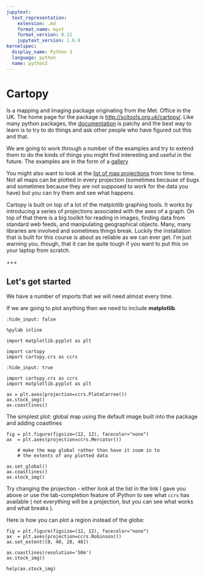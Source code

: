 ```yaml
---
jupytext:
  text_representation:
    extension: .md
    format_name: myst
    format_version: 0.12
    jupytext_version: 1.6.0
kernelspec:
  display_name: Python 3
  language: python
  name: python3
---
```


#  Cartopy

Is a mapping and imaging package originating from the Met. Office in the UK. The home page for the package is http://scitools.org.uk/cartopy/. Like many python packages, the [documentation](http://scitools.org.uk/cartopy/docs/latest/index.html) is patchy and the best way to learn is to try to do things and ask other people who have figured out this and that. 

We are going to work through a number of the examples and try to extend them to do the kinds of things you might find interesting and useful in the future. The examples are in the form of a [gallery](http://scitools.org.uk/cartopy/docs/latest/gallery.html)

You might also want to look at the [list of map projections](http://scitools.org.uk/cartopy/docs/latest/crs/projections.html) from time to time. Not all maps can be plotted in every projection (sometimes because of bugs and sometimes because they are not supposed to work for the data you have) but you can try them and see what happens.

Cartopy is built on top of a lot of the matplotlib graphing tools. It works by introducing a series of projections associated with the axes of a graph. On top of that there is a big toolkit for reading in images, finding data from standard web feeds, and manipulating geographical objects. Many, many libraries are involved and sometimes things break. Luckily the installation that is built for this course is about as reliable as we can ever get. I'm just warning you, though, that it can be quite tough if you want to put this on your laptop from scratch.

+++

## Let's get started

We have a number of imports that we will need almost every time. 

If we are going to plot anything then we need to include **matplotlib**.

```{code-cell} ipython3
:hide_input: false

%pylab inline

import matplotlib.pyplot as plt

import cartopy
import cartopy.crs as ccrs
```

```{code-cell} ipython3
:hide_input: true

import cartopy.crs as ccrs
import matplotlib.pyplot as plt

ax = plt.axes(projection=ccrs.PlateCarree())
ax.stock_img()
ax.coastlines()
```

The simplest plot: global map using the default image built into the package and adding coastlines

```{code-cell} ipython3
fig = plt.figure(figsize=(12, 12), facecolor="none")
ax  = plt.axes(projection=ccrs.Mercator())

    # make the map global rather than have it zoom in to
    # the extents of any plotted data
    
ax.set_global()
ax.coastlines()  
ax.stock_img()
```

Try changing the projection - either look at the list in the link I gave you above or use the tab-completion feature of iPython to see what ``ccrs`` has available ( not everything will be a projection, but you can see what works and what breaks ).

Here is how you can plot a region instead of the globe:

```{code-cell} ipython3
fig = plt.figure(figsize=(12, 12), facecolor="none")
ax  = plt.axes(projection=ccrs.Robinson())    
ax.set_extent([0, 40, 28, 48])

ax.coastlines(resolution='50m')  
ax.stock_img()
```

```{code-cell} ipython3
help(ax.stock_img)
```

```{code-cell} ipython3

```
